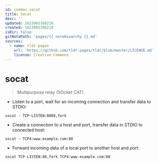 ```yaml
---
id: common.socat
title: Socat
desc: ''
updated: 1623965306210
created: 1623965306210
isDir: false
gitNotePath: 'pages/{{ noteHiearchy }}.md'
sources:
  - name: tldr-pages
    url: 'https://github.com/tldr-pages/tldr/blob/master/LICENSE.md'
    license: Creative Commons
---
```

# socat

> Multipurpose relay (SOcket CAT).

- Listen to a port, wait for an incoming connection and transfer data to STDIO:

`socat - TCP-LISTEN:8080,fork`

- Create a connection to a host and port, transfer data in STDIO to connected host:

`socat - TCP4:www.example.com:80`

- Forward incoming data of a local port to another host and port:

`socat TCP-LISTEN:80,fork TCP4:www.example.com:80`


